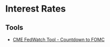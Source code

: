 # Interest Rates

## Tools

- [CME FedWatch Tool - Countdown to FOMC](https://www.cmegroup.com/trading/interest-rates/countdown-to-fomc.html)
